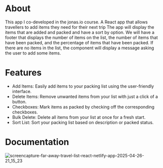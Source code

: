 # About 
This app I co-developed in the jonas.io course. A React app that allows travellers to add items they need for their next trip The app will display the items that are added and packed and have a sort by option. We will have a footer that displays the number of items on the list, the number of items that have been packed, and the percentage of items that have been packed. If there are no items in the list, the component will display a message asking the user to add some items. 

# Features
- Add Items: Easily add items to your packing list using the user-friendly interface.
- Delete Items: Remove unwanted items from your list with just a click of a button.
- Checkboxes: Mark items as packed by checking off the corresponding checkboxes.
- Bulk Delete: Delete all items from your list at once for a fresh start.
- Sort List: Sort your packing list based on description or packed status.

# Documentation
![screencapture-far-away-travel-list-react-netlify-app-2025-04-26-21_15_23](https://github.com/user-attachments/assets/ad69d393-982f-4ec4-90d0-cbdbbe97f8ff)
